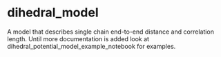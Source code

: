 # dihedral_model
A model that describes single chain end-to-end distance and correlation length. Until more documentation is added look at dihedral_potential_model_example_notebook for examples.
